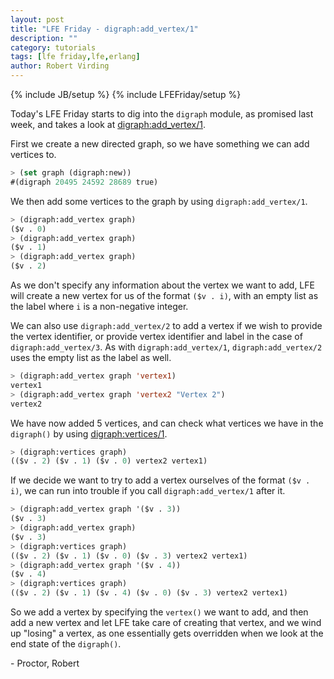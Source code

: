 ```yaml
---
layout: post
title: "LFE Friday - digraph:add_vertex/1"
description: ""
category: tutorials
tags: [lfe friday,lfe,erlang]
author: Robert Virding
---
```

{% include JB/setup %}
{% include LFEFriday/setup %}

Today's LFE Friday starts to dig into the ``digraph`` module, as promised last week, and takes a look at [digraph:add_vertex/1](http://www.erlang.org/doc/man/digraph.html#add_vertex-1).

First we create a new directed graph, so we have something we can add vertices to.

```lisp
> (set graph (digraph:new))
#(digraph 20495 24592 28689 true)
```

We then add some vertices to the graph by using ``digraph:add_vertex/1``.

```lisp
> (digraph:add_vertex graph)
($v . 0)
> (digraph:add_vertex graph)
($v . 1)
> (digraph:add_vertex graph)
($v . 2)
```

As we don't specify any information about the vertex we want to add, LFE will create a new vertex for us of the format ``($v . i)``, with an empty list as the label where ``i`` is a non-negative integer.

We can also use ``digraph:add_vertex/2`` to add a vertex if we wish to provide the vertex identifier, or provide vertex identifier and label in the case of ``digraph:add_vertex/3``.  As with ``digraph:add_vertex/1``, ``digraph:add_vertex/2`` uses the empty list as the label as well.

```lisp
> (digraph:add_vertex graph 'vertex1)
vertex1
> (digraph:add_vertex graph 'vertex2 "Vertex 2")
vertex2
```

We have now added 5 vertices, and can check what vertices we have in the ``digraph()`` by using [digraph:vertices/1](http://www.erlang.org/doc/man/digraph.html#vertices-1).

```lisp
> (digraph:vertices graph)
(($v . 2) ($v . 1) ($v . 0) vertex2 vertex1)
```

If we decide we want to try to add a vertex ourselves of the format ``($v . i)``, we can run into trouble if you call ``digraph:add_vertex/1`` after it.

```lisp
> (digraph:add_vertex graph '($v . 3))
($v . 3)
> (digraph:add_vertex graph)          
($v . 3)
> (digraph:vertices graph)            
(($v . 2) ($v . 1) ($v . 0) ($v . 3) vertex2 vertex1)
> (digraph:add_vertex graph '($v . 4))
($v . 4)
> (digraph:vertices graph)            
(($v . 2) ($v . 1) ($v . 4) ($v . 0) ($v . 3) vertex2 vertex1)
```

So we add a vertex by specifying the ``vertex()`` we want to add, and then add a new vertex and let LFE take care of creating that vertex, and we wind up "losing" a vertex, as one essentially gets overridden when we look at the end state of the ``digraph()``.

\- Proctor, Robert

